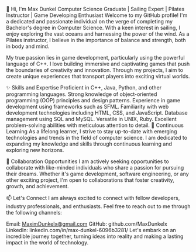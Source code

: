 
👋 Hi, I'm Max Dunkel
Computer Science Graduate | Sailing Expert | Pilates Instructor | Game Developing Enthusiast
Welcome to my GitHub profile! I'm a dedicated and passionate individual on the verge of completing my Bachelor's degree in Computer Science. With a keen interest in sailing, I enjoy exploring the vast oceans and harnessing the power of the wind. As a Pilates instructor, I believe in the importance of balance and strength, both in body and mind.

My true passion lies in game development, particularly using the powerful language of C++. I love building immersive and captivating games that push the boundaries of creativity and innovation. Through my projects, I aim to create unique experiences that transport players into exciting virtual worlds.

✨ Skills and Expertise
Proficient in C++, Java, Python, and other programming languages.
Strong knowledge of object-oriented programming (OOP) principles and design patterns.
Experience in game development using frameworks such as SFML.
Familiarity with web development technologies including HTML, CSS, and JavaScript.
Database management using SQL and MySQL.
Versatile in UNIX, Ruby.
Excellent problem-solving abilities with meticulous attention to detail.
🌱 Continuous Learning
As a lifelong learner, I strive to stay up-to-date with emerging technologies and trends in the field of computer science. I am dedicated to expanding my knowledge and skills through continuous learning and exploring new horizons.

💼 Collaboration Opportunities
I am actively seeking opportunities to collaborate with like-minded individuals who share a passion for pursuing their dreams. Whether it's game development, software engineering, or any other exciting project, I'm open to collaborations that foster creativity, growth, and achievement.

📫 Let's Connect
I am always excited to connect with fellow developers, industry professionals, and enthusiasts. Feel free to reach out to me through the following channels:

Email: MaximDunkelx@gmail.com
GitHub: github.com/MaxDunkelx
LinkedIn: linkedin.com/in/max-dunkel-6096b3281/
Let's embark on an incredible journey together, turning ideas into reality and making a lasting impact in the world of technology.
<!---
MaxDunkelx/MaxDunkelx is a ✨ special ✨ repository because its `README.md` (this file) appears on your GitHub profile.
You can click the Preview link to take a look at your changes.
--->
